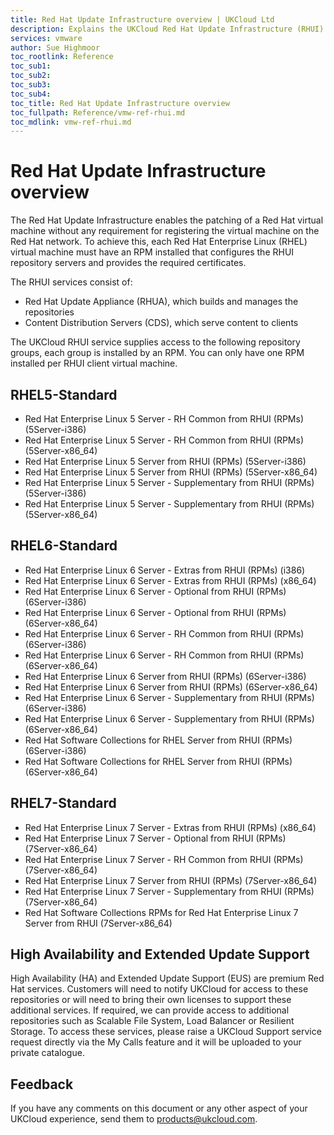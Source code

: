 ```yaml
---
title: Red Hat Update Infrastructure overview | UKCloud Ltd
description: Explains the UKCloud Red Hat Update Infrastructure (RHUI)
services: vmware
author: Sue Highmoor
toc_rootlink: Reference
toc_sub1: 
toc_sub2:
toc_sub3:
toc_sub4:
toc_title: Red Hat Update Infrastructure overview
toc_fullpath: Reference/vmw-ref-rhui.md
toc_mdlink: vmw-ref-rhui.md
---
```


# Red Hat Update Infrastructure overview

The Red Hat Update Infrastructure enables the patching of a Red Hat virtual machine without any requirement for registering the virtual machine on the Red Hat network. To achieve this, each Red Hat Enterprise Linux (RHEL) virtual machine must have an RPM installed that configures the RHUI repository servers and provides the required certificates.

The RHUI services consist of:

- Red Hat Update Appliance (RHUA), which builds and manages the repositories
- Content Distribution Servers (CDS), which serve content to clients

The UKCloud RHUI service supplies access to the following repository groups, each group is installed by an RPM. You can only have one RPM installed per RHUI client virtual machine.

## RHEL5-Standard

- Red Hat Enterprise Linux 5 Server - RH Common from RHUI (RPMs) (5Server-i386) 
- Red Hat Enterprise Linux 5 Server - RH Common from RHUI (RPMs) (5Server-x86_64) 
- Red Hat Enterprise Linux 5 Server from RHUI (RPMs) (5Server-i386) 
- Red Hat Enterprise Linux 5 Server from RHUI (RPMs) (5Server-x86_64) 
- Red Hat Enterprise Linux 5 Server - Supplementary from RHUI (RPMs) (5Server-i386) 
- Red Hat Enterprise Linux 5 Server - Supplementary from RHUI (RPMs) (5Server-x86_64)

## RHEL6-Standard

- Red Hat Enterprise Linux 6 Server - Extras from RHUI (RPMs) (i386) 
- Red Hat Enterprise Linux 6 Server - Extras from RHUI (RPMs) (x86_64) 
- Red Hat Enterprise Linux 6 Server - Optional from RHUI (RPMs) (6Server-i386) 
- Red Hat Enterprise Linux 6 Server - Optional from RHUI (RPMs) (6Server-x86_64) 
- Red Hat Enterprise Linux 6 Server - RH Common from RHUI (RPMs) (6Server-i386) 
- Red Hat Enterprise Linux 6 Server - RH Common from RHUI (RPMs) (6Server-x86_64) 
- Red Hat Enterprise Linux 6 Server from RHUI (RPMs) (6Server-i386) 
- Red Hat Enterprise Linux 6 Server from RHUI (RPMs) (6Server-x86_64) 
- Red Hat Enterprise Linux 6 Server - Supplementary from RHUI (RPMs) (6Server-i386) 
- Red Hat Enterprise Linux 6 Server - Supplementary from RHUI (RPMs) (6Server-x86_64) 
- Red Hat Software Collections for RHEL Server from RHUI (RPMs) (6Server-i386) 
- Red Hat Software Collections for RHEL Server from RHUI (RPMs) (6Server-x86_64)

## RHEL7-Standard

- Red Hat Enterprise Linux 7 Server - Extras from RHUI (RPMs) (x86_64) 
- Red Hat Enterprise Linux 7 Server - Optional from RHUI (RPMs) (7Server-x86_64) 
- Red Hat Enterprise Linux 7 Server - RH Common from RHUI (RPMs) (7Server-x86_64) 
- Red Hat Enterprise Linux 7 Server from RHUI (RPMs) (7Server-x86_64) 
- Red Hat Enterprise Linux 7 Server - Supplementary from RHUI (RPMs) (7Server-x86_64) 
- Red Hat Software Collections RPMs for Red Hat Enterprise Linux 7 Server from RHUI (7Server-x86_64)

## High Availability and Extended Update Support

High Availability (HA) and Extended Update Support (EUS) are premium Red Hat services. Customers will need to notify UKCloud for access to these repositories or will need to bring their own licenses to support these additional services. If required, we can provide access to additional repositories such as Scalable File System, Load Balancer or Resilient Storage. To access these services, please raise a UKCloud Support service request directly via the My Calls feature and it will be uploaded to your private catalogue.

## Feedback

If you have any comments on this document or any other aspect of your UKCloud experience, send them to <products@ukcloud.com>.